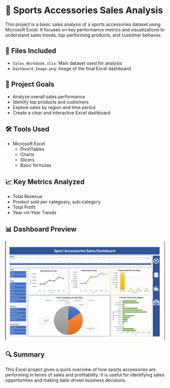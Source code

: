 # 🏀 Sports Accessories Sales Analysis

This project is a basic sales analysis of a sports accessories dataset using Microsoft Excel. It focuses on key performance metrics and visualizations to understand sales trends, top-performing products, and customer behavior.

## 📁 Files Included

- `Sales_Workbook.xlsx`: Main dataset used for analysis
- `Dashboard_Image.png`: Image of the final Excel dashboard

## 🎯 Project Goals

- Analyze overall sales performance
- Identify top products and customers
- Explore sales by region and time period
- Create a clear and interactive Excel dashboard

## 🛠 Tools Used

- Microsoft Excel
  - PivotTables
  - Charts
  - Slicers
  - Basic formulas

## 📈 Key Metrics Analyzed

- Total Revenue
- Product sold per categoary, sub-category
- Total Profit 
- Year-on-Year Trends

## 📊 Dashboard Preview

![Dashboard](Dashboard_Image.png)

## 🔍 Summary

This Excel project gives a quick overview of how sports accessories are performing in terms of sales and profitability. It is useful for identifying sales opportunities and making data-driven business decisions.
